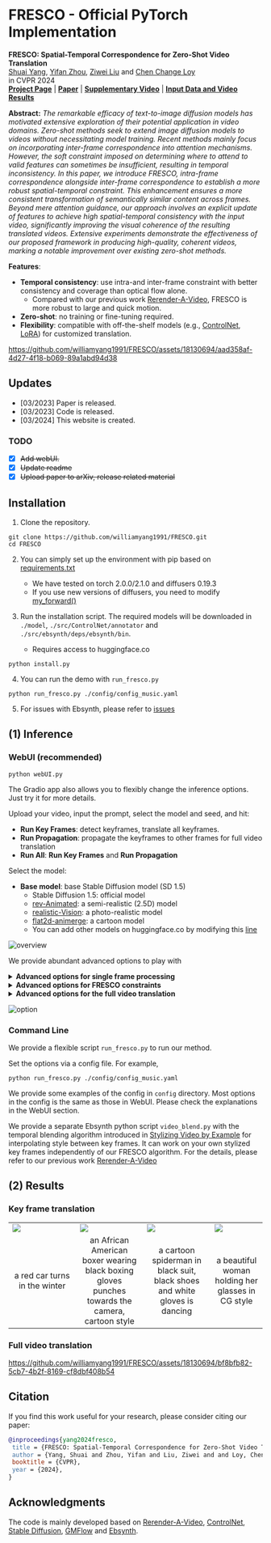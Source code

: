 # FRESCO - Official PyTorch Implementation


**FRESCO: Spatial-Temporal Correspondence for Zero-Shot Video Translation**<br>
[Shuai Yang](https://williamyang1991.github.io/), [Yifan Zhou](https://zhouyifan.net/), [Ziwei Liu](https://liuziwei7.github.io/) and [Chen Change Loy](https://www.mmlab-ntu.com/person/ccloy/)<br>
in CVPR 2024 <br>
[**Project Page**](https://www.mmlab-ntu.com/project/fresco/) | [**Paper**](https://arxiv.org/abs/2403.12962) | [**Supplementary Video**](https://youtu.be/jLnGx5H-wLw) | [**Input Data and Video Results**](https://drive.google.com/file/d/12BFx3hp8_jp9m0EmKpw-cus2SABPQx2Q/view?usp=sharing) <br>

**Abstract:** *The remarkable efficacy of text-to-image diffusion models has motivated extensive exploration of their potential application in video domains.
Zero-shot methods seek to extend image diffusion models to videos without necessitating model training.
Recent methods mainly focus on incorporating inter-frame correspondence into attention mechanisms. However, the soft constraint imposed on determining where to attend to valid features can sometimes be insufficient, resulting in temporal inconsistency.
In this paper, we introduce FRESCO, intra-frame correspondence alongside inter-frame correspondence to establish a more robust spatial-temporal constraint. This enhancement ensures a more consistent transformation of semantically similar content across frames. Beyond mere attention guidance, our approach involves an explicit update of features to achieve high spatial-temporal consistency with the input video, significantly improving the visual coherence of the resulting translated videos.
Extensive experiments demonstrate the effectiveness of our proposed framework in producing high-quality, coherent videos, marking a notable improvement over existing zero-shot methods.*

**Features**:<br>
- **Temporal consistency**: use intra-and inter-frame constraint with better consistency and coverage than optical flow alone.
    - Compared with our previous work [Rerender-A-Video](https://github.com/williamyang1991/Rerender_A_Video), FRESCO is more robust to large and quick motion.
- **Zero-shot**: no training or fine-tuning required.
- **Flexibility**: compatible with off-the-shelf models (e.g., [ControlNet](https://github.com/lllyasviel/ControlNet), [LoRA](https://civitai.com/)) for customized translation.

https://github.com/williamyang1991/FRESCO/assets/18130694/aad358af-4d27-4f18-b069-89a1abd94d38


## Updates
- [03/2023] Paper is released.
- [03/2023] Code is released.
- [03/2024] This website is created.

### TODO
- [x] ~~Add webUI.~~
- [x] ~~Update readme~~
- [x] ~~Upload paper to arXiv, release related material~~

## Installation

1. Clone the repository. 

```shell
git clone https://github.com/williamyang1991/FRESCO.git
cd FRESCO
```

2. You can simply set up the environment with pip based on [requirements.txt](https://github.com/williamyang1991/FRESCO/blob/main/requirements.txt)
    - We have tested on torch 2.0.0/2.1.0 and diffusers 0.19.3
    - If you use new versions of diffusers, you need to modify [my_forward()](https://github.com/williamyang1991/FRESCO/blob/fb991262615665de88f7a8f2cc903d9539e1b234/src/diffusion_hacked.py#L496)

3. Run the installation script. The required models will be downloaded in `./model`, `./src/ControlNet/annotator` and `./src/ebsynth/deps/ebsynth/bin`.
    - Requires access to huggingface.co

```shell
python install.py
```

4. You can run the demo with `run_fresco.py`

```shell
python run_fresco.py ./config/config_music.yaml
```

5. For issues with Ebsynth, please refer to [issues](https://github.com/williamyang1991/Rerender_A_Video#issues)


## (1) Inference

### WebUI (recommended)

```
python webUI.py
```
The Gradio app also allows you to flexibly change the inference options. Just try it for more details. 

Upload your video, input the prompt, select the model and seed, and hit:
- **Run Key Frames**: detect keyframes, translate all keyframes.
- **Run Propagation**: propagate the keyframes to other frames for full video translation
- **Run All**: **Run Key Frames** and **Run Propagation**

Select the model:
- **Base model**: base Stable Diffusion model (SD 1.5)
    - Stable Diffusion 1.5: official model
    - [rev-Animated](https://huggingface.co/stablediffusionapi/rev-animated): a semi-realistic (2.5D) model
    - [realistic-Vision](https://huggingface.co/SG161222/Realistic_Vision_V2.0): a photo-realistic model
    - [flat2d-animerge](https://huggingface.co/stablediffusionapi/flat-2d-animerge): a cartoon model
    - You can add other models on huggingface.co by modifying this [line](https://github.com/williamyang1991/FRESCO/blob/1afcca9c7b1bc1ac68254f900be9bd768fbb6988/webUI.py#L362) 
   
![overview](https://github.com/williamyang1991/FRESCO/assets/18130694/6ce5d54e-b020-4e43-95e7-72ab1783f482)

We provide abundant advanced options to play with

</details>

<details id="option1">
<summary> <b>Advanced options for single frame processing</b></summary>

1. **Frame resolution**: resize the short side of the video to 512.
2. ControlNet related:
   - **ControlNet strength**: how well the output matches the input control edges
   - **Control type**: HED edge, Canny edge, Depth map
   - **Canny low/high threshold**: low values for more edge details
3. SDEdit related:
   - **Denoising strength**: repaint degree (low value to make the output look more like the original video)
   - **Preserve color**: preserve the color of the original video
4. SD related:
   - **Steps**: denoising step
   - **CFG scale**: how well the output matches the prompt
   - **Added prompt/Negative prompt**: supplementary prompts
5. FreeU related:
   - **FreeU first/second-stage backbone factor**: =1 do nothing; >1 enhance output color and details
   - **FreeU first/second-stage skip factor**: =1 do nothing; <1 enhance output color and details

</details>

<details id="option2">
<summary> <b>Advanced options for FRESCO constraints</b></summary>

1. Keyframe related
   - **Number of frames**: Total frames to be translated
   - **Number of frames in a batch**: To avoid out-of-memory, use small batch size
   - **Min keyframe interval (s_min)**: The keyframes will be detected at least every s_min frames
   - **Max keyframe interval (s_max)**: The keyframes will be detected at most every s_max frames
2. FRESCO constraints
   - FRESCO-guided Attention:
     - **spatial-guided attention**: Check to enable spatial-guided attention
     - **cross-frame attention**: Check to enable efficient cross-frame attention
     - **temporal-guided attention**: Check to enable temporal-guided attention
   - FRESCO-guided optimization:
     - **spatial-guided optimization**: Check to enable spatial-guided optimization
     - **temporal-guided optimization**: Check to enable temporal-guided optimization
3. **Background smoothing**: Check to enable background smoothing (best for static background)
   
</details>

<details id="option3">
<summary> <b>Advanced options for the full video translation</b></summary>

1. **Gradient blending**: apply Poisson Blending to reduce ghosting artifacts. May slow the process and increase flickers.
2. **Number of parallel processes**: multiprocessing to speed up the process. Large value (4) is recommended.
</details>

![option](https://github.com/williamyang1991/FRESCO/assets/18130694/72600758-1dff-4b7c-8f3f-65ee3909f8f6)

### Command Line

We provide a flexible script `run_fresco.py` to run our method.

Set the options via a config file. For example,
```shell
python run_fresco.py ./config/config_music.yaml
```
We provide some examples of the config in `config` directory.
Most options in the config is the same as those in WebUI.
Please check the explanations in the WebUI section.

We provide a separate Ebsynth python script `video_blend.py` with the temporal blending algorithm introduced in
[Stylizing Video by Example](https://dcgi.fel.cvut.cz/home/sykorad/ebsynth.html) for interpolating style between key frames.
It can work on your own stylized key frames independently of our FRESCO algorithm.
For the details, please refer to our previous work [Rerender-A-Video](https://github.com/williamyang1991/Rerender_A_Video/tree/main?tab=readme-ov-file#our-ebsynth-implementation)

## (2) Results

### Key frame translation

<table class="center">
<tr>
  <td><img src="https://github.com/williamyang1991/FRESCO/assets/18130694/e8d5776a-37c5-49ae-8ab4-15669df6f572" raw=true></td>
  <td><img src="https://github.com/williamyang1991/FRESCO/assets/18130694/8a792af6-555c-4e82-ac1e-5c2e1ee35fdb" raw=true></td>
  <td><img src="https://github.com/williamyang1991/FRESCO/assets/18130694/10f9a964-85ac-4433-84c5-1611a6c2c434" raw=true></td>
  <td><img src="https://github.com/williamyang1991/FRESCO/assets/18130694/0ec0fbf9-90dd-4d8b-964d-945b5f6687c2" raw=true></td>
</tr>
<tr>
  <td width=26.5% align="center">a red car turns in the winter</td>
  <td width=26.5% align="center">an African American boxer wearing black boxing gloves punches towards the camera, cartoon style</td>
  <td width=26.5% align="center">a cartoon spiderman in black suit, black shoes and white gloves is dancing</td>
  <td width=20.5% align="center">a beautiful woman holding her glasses in CG style</td>
</tr>
</table>


### Full video translation

https://github.com/williamyang1991/FRESCO/assets/18130694/bf8bfb82-5cb7-4b2f-8169-cf8dbf408b54

## Citation

If you find this work useful for your research, please consider citing our paper:

```bibtex
@inproceedings{yang2024fresco,
 title = {FRESCO: Spatial-Temporal Correspondence for Zero-Shot Video Translation},
 author = {Yang, Shuai and Zhou, Yifan and Liu, Ziwei and and Loy, Chen Change},
 booktitle = {CVPR},
 year = {2024},
}
```

## Acknowledgments

The code is mainly developed based on [Rerender-A-Video](https://github.com/williamyang1991/Rerender_A_Video), [ControlNet](https://github.com/lllyasviel/ControlNet), [Stable Diffusion](https://github.com/Stability-AI/stablediffusion), [GMFlow](https://github.com/haofeixu/gmflow) and [Ebsynth](https://github.com/jamriska/ebsynth).



